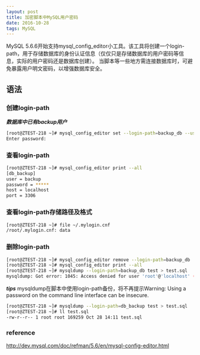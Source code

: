 ```yaml
---
layout: post
title: 加密脚本中MySQL用户密码
date: 2016-10-28
tags: MySQL
---
```

  
  MySQL 5.6.6开始支持mysql_config_editor小工具。该工具将创建一个login-path，用于存储数据库的身份认证信息（仅仅只是存储数据库的用户密码等信息，实际的用户密码还是数据库创建）。
  当脚本等一些地方需连接数据库时，可避免暴露用户明文密码，以增强数据库安全。
  

## 语法
### 创建login-path
***数据库中已有backup用户***
```bash
[root@ZTEST-218 ~]# mysql_config_editor set --login-path=backup_db --user=backup --password --host=localhost --port=3306
Enter password:
```
  

### 查看login-path
```bash
[root@ZTEST-218 ~]# mysql_config_editor print --all
[db_backup]
user = backup
password = *****
host = localhost
port = 3306
```
  

### 查看login-path存储路径及格式
```bash
[root@ZTEST-218 ~]# file ~/.mylogin.cnf
/root/.mylogin.cnf: data
```
  

### 删除login-path
```bash
[root@ZTEST-218 ~]# mysql_config_editor remove --login-path=backup_db
[root@ZTEST-218 ~]# mysql_config_editor print --all
[root@ZTEST-218 ~]# mysqldump --login-path=backup_db test > test.sql
mysqldump: Got error: 1045: Access denied for user 'root'@'localhost' (using password: NO) when trying to connect
```
  


***tips***
mysqldump在脚本中使用login-path备份，将不再提示Warning: Using a password on the command line interface can be insecure.
```bash
[root@ZTEST-218 ~]# mysqldump --login-path=db_backup test > test.sql
[root@ZTEST-218 ~]# ll test.sql
-rw-r--r-- 1 root root 169259 Oct 28 14:11 test.sql
```

  
### reference
http://dev.mysql.com/doc/refman/5.6/en/mysql-config-editor.html